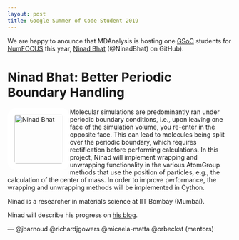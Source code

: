 ```yaml
---
layout: post
title: Google Summer of Code Student 2019
---
```


We are happy to anounce that MDAnalysis is hosting one [GSoC][gsoc]
students for [NumFOCUS][numfocus] this year, [Ninad Bhat][ninad-gsoc] (@NinadBhat) on GitHub).

# Ninad Bhat: Better Periodic Boundary Handling

<img
src="https://ninadbhat.github.io/images/profile.png"
title="NinadBhat Suhane" alt="Ninad Bhat"
style="float: left; width: 110px; height: 110px; border-radius: 20px; border: 15px solid white" />

Molecular simulations are predominantly ran under periodic boundary
conditions, i.e., upon leaving one face of the simulation volume, you
re-enter in the opposite face. This can lead to molecules being split
over the periodic boundary, which requires rectification before
performing calculations. In this project, Ninad will implement
wrapping and unwrapping functionality in the various AtomGroup methods
that use the position of particles, e.g., the calculation of the
center of mass. In order to improve performance, the wrapping and
unwrapping methods will be implemented in Cython.


Ninad is a researcher in materials science at IIT Bombay (Mumbai).


Ninad will describe his progress on [his blog][ninad-blog].

— @jbarnoud @richardjgowers @micaela-matta @orbeckst (mentors)

[gsoc]: https://summerofcode.withgoogle.com
[numfocus]: https://www.numfocus.org/
[ninad-gsoc]: https://summerofcode.withgoogle.com/projects/#5319625758212096
[ninad-blog]: https://ninadbhat.github.io/
